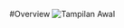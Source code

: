 #Overview
![Tampilan Awal](https://user-images.githubusercontent.com/74761484/136246471-2a218a28-6c2a-4b57-b91a-62107306426f.jpg)
